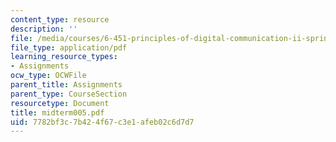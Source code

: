 ```yaml
---
content_type: resource
description: ''
file: /media/courses/6-451-principles-of-digital-communication-ii-spring-2005/7782bf3c7b424f67c3e1afeb02c6d7d7_midterm005.pdf
file_type: application/pdf
learning_resource_types:
- Assignments
ocw_type: OCWFile
parent_title: Assignments
parent_type: CourseSection
resourcetype: Document
title: midterm005.pdf
uid: 7782bf3c-7b42-4f67-c3e1-afeb02c6d7d7
---
```

